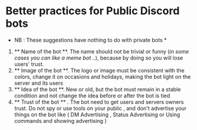 # Better practices for Public Discord bots

* NB : These suggestions have nothing to do with private bots * 

1.  ** Name of the bot **. The name should not be trivial or funny (*in some cases you can like a meme bot ..*), because by doing so you will lose users' trust.
2.  ** Image of the bot **. The logo or image must be consistent with the colors, change it on occasions and holidays, making the bot light on the server and its users
3.  ** Idea of the bot **. New or old, but the bot must remain in a stable condition and not change the idea before or after the bot is tied
4. ** Trust of the bot ** . The bot need to get users and servers owners trust. Do not spy or use tools on your public , and don't advertise your things on the bot like ( DM Advertising , Status Advertising or Using commands and showing advertising )

